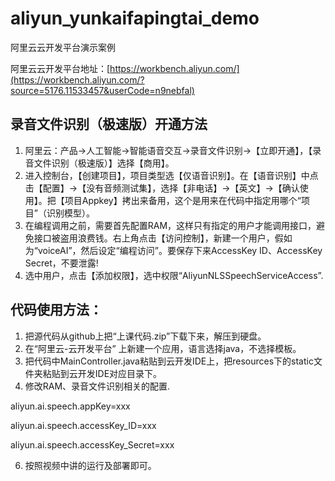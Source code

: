 # aliyun_yunkaifapingtai_demo
阿里云云开发平台演示案例

阿里云云开发平台地址：[https://workbench.aliyun.com/](https://workbench.aliyun.com/?source=5176.11533457&userCode=n9nebfal)

## 录音文件识别（极速版）开通方法 ##
1. 阿里云：产品→人工智能→智能语音交互→录音文件识别→【立即开通】，【录音文件识别（极速版）】选择【商用】。
2. 进入控制台，【创建项目】，项目类型选【仅语音识别】。在【语音识别】中点击【配置】→【没有音频测试集】，选择【非电话】→【英文】→【确认使用】。把【项目Appkey】拷出来备用，这个是用来在代码中指定用哪个“项目”（识别模型）。
3. 在编程调用之前，需要首先配置RAM，这样只有指定的用户才能调用接口，避免接口被盗用浪费钱。右上角点击【访问控制】，新建一个用户，假如为“voiceAI”，然后设定“编程访问”。要保存下来AccessKey ID、AccessKey Secret，不要泄露!
4. 选中用户，点击【添加权限】，选中权限“AliyunNLSSpeechServiceAccess”.

## 代码使用方法： ##
1. 把源代码从github上把“上课代码.zip”下载下来，解压到硬盘。 
2. 在“阿里云-云开发平台” 上新建一个应用，语言选择java，不选择模板。
3. 把代码中MainController.java粘贴到云开发IDE上，把resources下的static文件夹粘贴到云开发IDE对应目录下。
4. 修改RAM、录音文件识别相关的配置.

aliyun.ai.speech.appKey=xxx

aliyun.ai.speech.accessKey_ID=xxx

aliyun.ai.speech.accessKey_Secret=xxx

6. 按照视频中讲的运行及部署即可。
